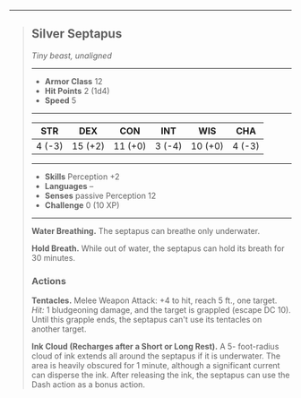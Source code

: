 ___
> ## Silver Septapus
>*Tiny beast, unaligned*
> ___
> - **Armor Class** 12
> - **Hit Points** 2 (1d4)
> - **Speed** 5
>___
>|STR|DEX|CON|INT|WIS|CHA|
>|:---:|:---:|:---:|:---:|:---:|:---:|
>|4 (-3)|15 (+2)|11 (+0)|3 (-4)|10 (+0)|4 (-3)|
>___
> - **Skills** Perception +2
> - **Languages** –
> - **Senses** passive Perception 12
> - **Challenge** 0 (10 XP)
> ___
>
> **Water Breathing.** The septapus can breathe only underwater.
>
> **Hold Breath.** While out of water, the septapus can hold its breath for 30 minutes.
>
> ### Actions
>
> **Tentacles.** Melee Weapon Attack: +4 to hit, reach 5 ft., one target. *Hit:* 1 bludgeoning damage, and the target is grappled (escape DC 10). Until this grapple ends, the septapus can't use its tentacles on another target.
>
> **Ink Cloud (Recharges after a Short or Long Rest).** A 5- foot-radius cloud of ink extends all around the septapus if it is underwater. The area is heavily obscured for 1 minute, although a significant current can disperse the ink. After releasing the ink, the septapus can use the Dash action as a bonus action.
